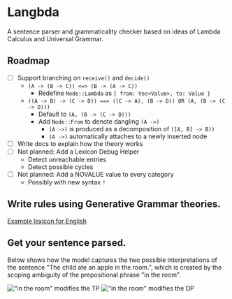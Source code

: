 # Langbda

A sentence parser and grammaticality checker based on ideas of Lambda Calculus and Universal Grammar.

## Roadmap

- [ ] Support branching on `receive()` and `decide()`
  - `(A -> (B -> C)) <=> (B -> (A -> C))`
    - Redefine `Node::Lambda` as `{ from: Vec<Value>, to: Value }`
  - `((A -> B) -> (C -> D)) ==> ((C -> A), (B -> D)) OR (A, (B -> (C -> D)))`
    - Default to `(A, (B -> (C -> D)))`
    - Add `Node::From` to denote dangling `(A ->)`
      - `(A ->)` is produced as a decomposition of `([A, B] -> B))`
      - `(A ->)` automatically attaches to a newly inserted node
- [ ] Write docs to explain how the theory works
- [ ] Not planned: Add a Lexicon Debug Helper
  - Detect unreachable entries
  - Detect possible cycles
- [ ] Not planned: Add a NOVALUE value to every category
  - Possibly with new syntax `!`

## Write rules using Generative Grammar theories.

[Example lexicon for English](assets/lexicons/en.lexicon)

## Get your sentence parsed.

Below shows how the model captures the two possible interpretations of the sentence "The child ate an apple in the room.", which is created by the scoping ambiguity of the prepositional phrase "in the room".

![](assets/examples/the-child-ate-an-apple-in-the-room-_tree-1.png "\"in the room\" modifies the TP")
![](assets/examples/the-child-ate-an-apple-in-the-room-_tree-2.png "\"in the room\" modifies the DP")
